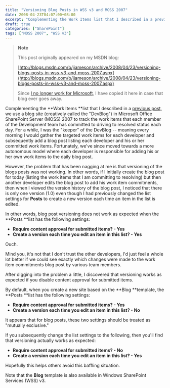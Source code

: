 ```yaml
---
title: "Versioning Blog Posts in WSS v3 and MOSS 2007"
date: 2008-04-23T04:07:00+08:00
excerpt: "Complementing the Work Items list that I described in a previous post , we use a blog site (creatively called the \"DevBlog\") in Microsoft Office SharePoint Server (MOSS) 2007 to track the work items that each member of the Development team has committed..."
draft: true
categories: ["SharePoint"]
tags: ["MOSS 2007", "WSS v3"]
---
```


> **Note**
> 
> This post originally appeared on my MSDN blog:
> 
> 
> [http://blogs.msdn.com/b/jjameson/archive/2008/04/23/versioning-blogs-posts-in-wss-v3-and-moss-2007.aspx](http://blogs.msdn.com/b/jjameson/archive/2008/04/23/versioning-blogs-posts-in-wss-v3-and-moss-2007.aspx)
> 
> Since [I no longer work for Microsoft](/blog/jjameson/2011/09/02/last-day-with-microsoft), I have copied it here in case that blog ever goes away.


Complementing the **Work Items **list that I described in a [previous post](/blog/jjameson/2008/04/07/tfs-lite-for-wss-v3), we use a blog site (creatively called the "DevBlog") in Microsoft Office SharePoint Server (MOSS) 2007 to track the work items that each member of the Development team has committed to driving to resolved status each day. For a while, I was the "keeper" of the DevBlog -- meaning every morning I would gather the targeted work items for each developer and subsequently add a blog post listing each developer and his or her committed work items. Fortunately, we've since moved towards a more autonomous model where each developer is responsible for adding his or her own work items to the daily blog post.

However, the problem that has been nagging at me is that versioning of the blogs posts was not working. In other words, if I initially create the blog post for today (listing the work items that I am committing to resolving) but then another developer edits the blog post to add his work item commitments, then when I viewed the version history of the blog post, I noticed that there is only one version (1.0) even though I had previously changed the list settings for **Posts** to create a new version each time an item in the list is edited.

In other words, blog post versioning does not work as expected when the **Posts **list has the following settings:

- **Require content approval for submitted items? - Yes**
- **Create a version each time you edit an item in this list? - Yes**


Ouch.

Mind you, it's not that I don't trust the other developers, I'd just feel a whole lot better if we could see exactly which changes were made to the work item commitments blog post by various team members.

After digging into the problem a little, I discovered that versioning works as expected if you disable content approval for submitted items.

By default, when you create a new site based on the **Blog **template, the **Posts **list has the following settings:

- **Require content approval for submitted items? - Yes**
- **Create a version each time you edit an item in this list? - No**


It appears that for blog posts, these two settings should be treated as "mutually exclusive."

If you subsequently change the list settings to the following, then you'll find that versioning actually works as expected:

- **Require content approval for submitted items? - No**
- **Create a version each time you edit an item in this list? - Yes**


Hopefully this helps others avoid this baffling situation.

Note that the **Blog** template is also available in Windows SharePoint Services (WSS) v3.

